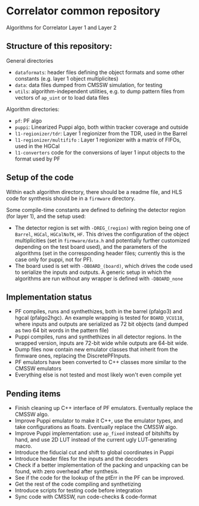# Correlator common repository

Algorithms for Correlator Layer 1 and Layer 2

## Structure of this repository:

General directories
 * `dataformats`: header files defining the object formats and some other constants (e.g. layer 1 object multiplicites)
 * `data`: data files dumped from CMSSW simulation, for testing
 * `utils`: algorithm-independent utilities, e.g. to dump pattern files from vectors of `ap_uint` or to load data files 

Algorithm directories:
 * `pf`: PF algo
 * `puppi`: Linearized Puppi algo, both within tracker coverage and outside
 * `l1-regionizer/tdr`: Layer 1 regionizer from the TDR, used in the Barrel 
 * `l1-regionizer/multififo` : Layer 1 regionizer with a matrix of FIFOs, used in the HGCal
 * `l1-converters` code for the conversions of layer 1 input objects to the format used by PF


## Setup of the code

Within each algorithm directory, there should be a readme file, and HLS code for synthesis should be in a `firmware` directory. 

Some compile-time constants are defined to defining the detector region (for layer 1), and the setup used:
 * The detector region is set with `-DREG_(region)` with region being one of `Barrel`, `HGCal`, `HGCalNoTK`, `HF`. This drives the configuration of the object multiplicities (set in `firmware/data.h` and potentially further customized depending on the test board used), and the parameters of the algorithms (set in the corresponding header files; currently this is the case only for puppi, not for PF).
 * The board used is set with `-DBOARD_(board)`, which drives the code used to serialize the inputs and outputs. A generic setup in which the algorithms are run without any wrapper is defined with `-DBOARD_none`

## Implementation status

* PF compiles, runs and synthethizes, both in the barrel (pfalgo3) and hgcal (pfalgo2hgc). An example wrapping is tested for `BOARD_VCU118`, where inputs and outputs are serialized as 72 bit objects (and dumped as two 64 bit words in the pattern file)
* Puppi compiles, runs and synthethizes in all detector regions. In the wrapped version, inputs are 72-bit wide while outputs are 64-bit wide.
* Dump files now contain new emulator classes that inherit from the firmware ones, replacing the DiscretePFInputs.
* PF emulators have been converted to C++ classes more similar to the CMSSW emulators
* Everything else is not tested and most likely won't even compile yet

## Pending items

* Finish cleaning up C++ interface of PF emulators. Eventually replace the CMSSW algo.
* Improve Puppi emulator to make it C++, use the emulator types, and take configurations as floats. Eventually replace the CMSSW algo.
* Improve Puppi implementation: use `ap_fixed` instead of bitshifts by hand, and use 2D LUT instead of the current ugly LUT-generating macro.
* Introduce the fiducial cut and shift to global coordinates in Puppi
* Introduce header files for the inputs and the decoders
* Check if a better implementation of the packing and unpacking can be found, with zero overhead after synthesis.
* See if the code for the lookup of the ptErr in the PF can be improved.
* Get the rest of the code compiling and synthetizing
* Introduce scripts for testing code before integration
* Sync code with CMSSW, run code-checks & code-format
